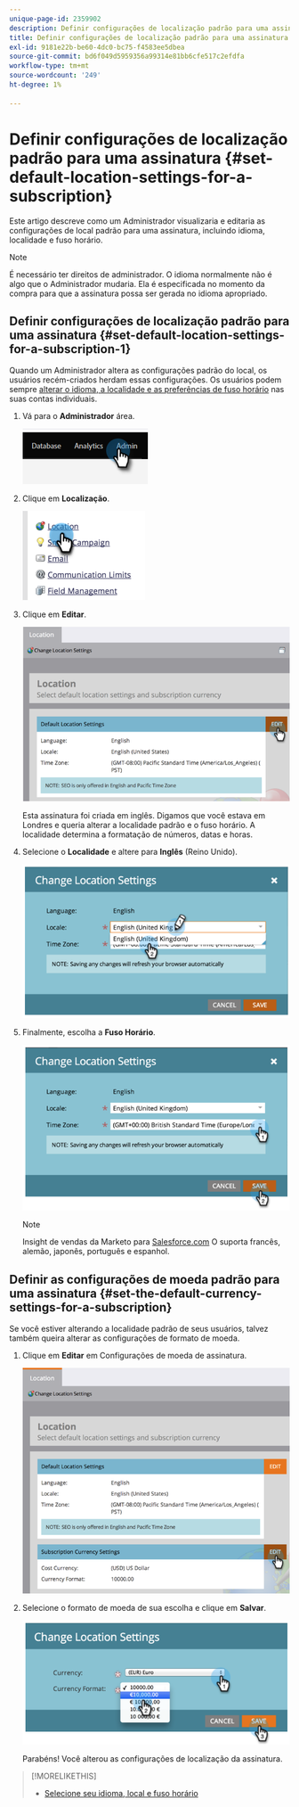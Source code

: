 ```yaml
---
unique-page-id: 2359902
description: Definir configurações de localização padrão para uma assinatura - Documentos do Marketo - Documentação do produto
title: Definir configurações de localização padrão para uma assinatura
exl-id: 9181e22b-be60-4dc0-bc75-f4583ee5dbea
source-git-commit: bd6f049d5959356a99314e81bb6cfe517c2efdfa
workflow-type: tm+mt
source-wordcount: '249'
ht-degree: 1%

---
```


# Definir configurações de localização padrão para uma assinatura {#set-default-location-settings-for-a-subscription}

Este artigo descreve como um Administrador visualizaria e editaria as configurações de local padrão para uma assinatura, incluindo idioma, localidade e fuso horário.

>[!NOTE]
>
>É necessário ter direitos de administrador. O idioma normalmente não é algo que o Administrador mudaria. Ela é especificada no momento da compra para que a assinatura possa ser gerada no idioma apropriado.

## Definir configurações de localização padrão para uma assinatura {#set-default-location-settings-for-a-subscription-1}

Quando um Administrador altera as configurações padrão do local, os usuários recém-criados herdam essas configurações. Os usuários podem sempre [alterar o idioma, a localidade e as preferências de fuso horário](/help/marketo/product-docs/administration/settings/select-your-language-locale-and-time-zone.md) nas suas contas individuais.

1. Vá para o **Administrador** área.

   ![](assets/set-default-location-settings-for-a-subscription-1.png)

1. Clique em **Localização**.

   ![](assets/set-default-location-settings-for-a-subscription-2.png)

1. Clique em **Editar**.

   ![](assets/set-default-location-settings-for-a-subscription-3.png)

   Esta assinatura foi criada em inglês. Digamos que você estava em Londres e queria alterar a localidade padrão e o fuso horário. A localidade determina a formatação de números, datas e horas.

1. Selecione o **Localidade** e altere para **Inglês** (Reino Unido).

   ![](assets/set-default-location-settings-for-a-subscription-4.png)

1. Finalmente, escolha a **Fuso Horário**.

   ![](assets/set-default-location-settings-for-a-subscription-5.png)

   >[!NOTE]
   >
   >Insight de vendas da Marketo para [Salesforce.com](https://salesforce.com/) O suporta francês, alemão, japonês, português e espanhol.

## Definir as configurações de moeda padrão para uma assinatura {#set-the-default-currency-settings-for-a-subscription}

Se você estiver alterando a localidade padrão de seus usuários, talvez também queira alterar as configurações de formato de moeda.

1. Clique em **Editar** em Configurações de moeda de assinatura.

   ![](assets/set-default-location-settings-for-a-subscription-6.png)

1. Selecione o formato de moeda de sua escolha e clique em **Salvar**.

   ![](assets/set-default-location-settings-for-a-subscription-7.png)

   Parabéns! Você alterou as configurações de localização da assinatura.

>[!MORELIKETHIS]
>
>* [Selecione seu idioma, local e fuso horário](/help/marketo/product-docs/administration/settings/select-your-language-locale-and-time-zone.md)

